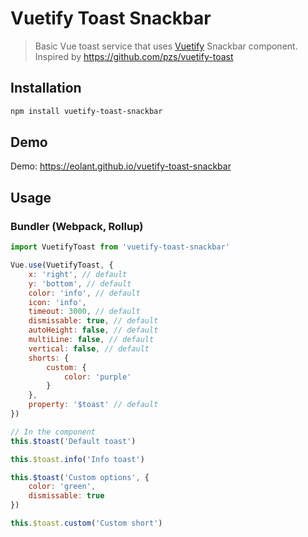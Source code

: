 # Vuetify Toast Snackbar

> Basic Vue toast service that uses [Vuetify](https://github.com/vuetifyjs/vuetify) Snackbar component.
> Inspired by https://github.com/pzs/vuetify-toast

## Installation

```bash
npm install vuetify-toast-snackbar
```

## Demo

Demo: https://eolant.github.io/vuetify-toast-snackbar

## Usage

### Bundler (Webpack, Rollup)

```js
import VuetifyToast from 'vuetify-toast-snackbar'

Vue.use(VuetifyToast, {
	x: 'right', // default
	y: 'bottom', // default
	color: 'info', // default
	icon: 'info',
	timeout: 3000, // default
	dismissable: true, // default
	autoHeight: false, // default
	multiLine: false, // default
	vertical: false, // default
	shorts: {
		custom: {
			color: 'purple'
		}
	},
	property: '$toast' // default
})

// In the component
this.$toast('Default toast')

this.$toast.info('Info toast')

this.$toast('Custom options', {
	color: 'green',
	dismissable: true
})

this.$toast.custom('Custom short')
```
